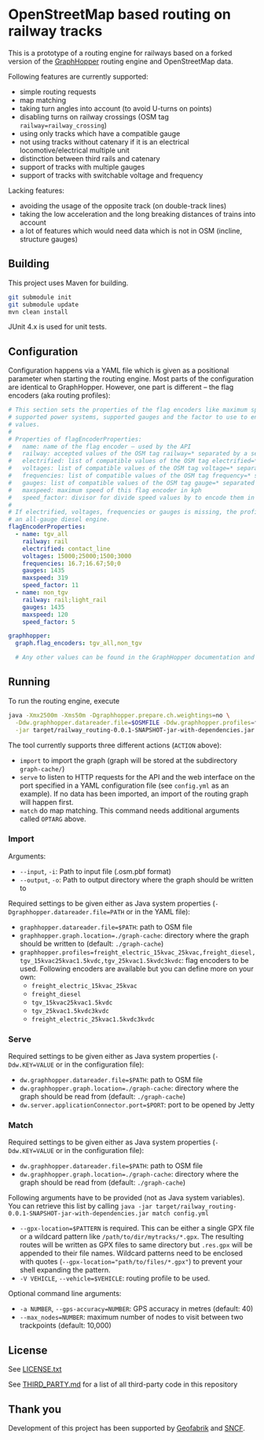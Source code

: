 # OpenStreetMap based routing on railway tracks

This is a prototype of a routing engine for railways based on a forked version of the
[GraphHopper](https://github.com/geofabrik/graphhopper/tree/osm-reader-callbacks) routing engine and OpenStreetMap data.

Following features are currently supported:

* simple routing requests
* map matching
* taking turn angles into account (to avoid U-turns on points)
* disabling turns on railway crossings (OSM tag `railway=railway_crossing`)
* using only tracks which have a compatible gauge
* not using tracks without catenary if it is an electrical locomotive/electrical multiple unit
* distinction between third rails and catenary
* support of tracks with multiple gauges
* support of tracks with switchable voltage and frequency

Lacking features:

* avoiding the usage of the opposite track (on double-track lines)
* taking the low acceleration and the long breaking distances of trains into account
* a lot of features which would need data which is not in OSM (incline, structure gauges)


## Building

This project uses Maven for building.

```sh
git submodule init
git submodule update
mvn clean install
```

JUnit 4.x is used for unit tests.

## Configuration

Configuration happens via a YAML file which is given as a positional parameter
when starting the routing engine.  Most parts of the configuration are
identical to GraphHopper. However, one part is different – the flag encoders
(aka routing profiles):

```yaml
# This section sets the properties of the flag encoders like maximum speed,
# supported power systems, supported gauges and the factor to use to encode the speed
# values.
#
# Properties of flagEncoderProperties:
#   name: name of the flag encoder – used by the API
#   railway: accepted values of the OSM tag railway=* separated by a semicolon – as a string
#   electrified: list of compatible values of the OSM tag electrified=* separated by semicola – as a string
#   voltages: list of compatible values of the OSM tag voltage=* separated by semicola – as a string
#   frequencies: list of compatible values of the OSM tag frequency=* separated by semicola – as a string
#   gauges: list of compatible values of the OSM tag gauge=* separated by semicola – as a string
#   maxspeed: maximum speed of this flag encoder in kph
#   speed_factor: divisor for divide speed values by to encode them in the flags of an edge of the graph
#
# If electrified, voltages, frequencies or gauges is missing, the profile accepts any value. This is recommended for
# an all-gauge diesel engine.
flagEncoderProperties:
  - name: tgv_all
    railway: rail
    electrified: contact_line
    voltages: 15000;25000;1500;3000
    frequencies: 16.7;16.67;50;0
    gauges: 1435
    maxspeed: 319
    speed_factor: 11
  - name: non_tgv
    railway: rail;light_rail
    gauges: 1435
    maxspeed: 120
    speed_factor: 5

graphhopper:
  graph.flag_encoders: tgv_all,non_tgv

  # Any other values can be found in the GraphHopper documentation and are explained in config.yml in this repository
```


## Running

To run the routing engine, execute

```sh
java -Xmx2500m -Xms50m -Dgraphhopper.prepare.ch.weightings=no \
  -Ddw.graphhopper.datareader.file=$OSMFILE -Ddw.graphhopper.profiles=freight_diesel \
  -jar target/railway_routing-0.0.1-SNAPSHOT-jar-with-dependencies.jar ACTION [ARGUMENTS] CONFIG_FILE [OPTARG]
```

The tool currently supports three different actions (`ACTION` above):

* `import` to import the graph (graph will be stored at the subdirectory `graph-cache/`)
* `serve` to listen to HTTP requests for the API and the web interface on the port specified in a YAML configuration file (see
  `config.yml` as an example). If no data has been imported, an import of the routing graph will happen first.
* `match` do map matching. This command needs additional arguments called `OPTARG` above.

### Import

Arguments:

* `--input`, `-i`: Path to input file (.osm.pbf format)
* `--output`, `-o`: Path to output directory where the graph should be written to

Required settings to be given either as Java system properties (`-Dgraphhopper.datareader.file=PATH` or in the YAML file):

* `graphhopper.datareader.file=$PATH`: path to OSM file
* `graphhopper.graph.location=./graph-cache`: directory where the graph should be written to
  (default: `./graph-cache`)
* `graphhopper.profiles=freight_electric_15kvac_25kvac,freight_diesel,tgv_15kvac25kvac1.5kvdc,tgv_25kvac1.5kvdc3kvdc`:
  flag encoders to be used. Following encoders are available but you can define more on your own:
  * `freight_electric_15kvac_25kvac`
  * `freight_diesel`
  * `tgv_15kvac25kvac1.5kvdc`
  * `tgv_25kvac1.5kvdc3kvdc`
  * `freight_electric_25kvac1.5kvdc3kvdc`

### Serve

Required settings to be given either as Java system properties (`-Ddw.KEY=VALUE` or in the configuration file):

* `dw.graphhopper.datareader.file=$PATH`: path to OSM file
* `dw.graphhopper.graph.location=./graph-cache`: directory where the graph should be read from
  (default: `./graph-cache`)
* `dw.server.applicationConnector.port=$PORT`: port to be opened by Jetty

### Match

Required settings to be given either as Java system properties (`-Ddw.KEY=VALUE` or in the configuration file):

* `dw.graphhopper.datareader.file=$PATH`: path to OSM file
* `dw.graphhopper.graph.location=./graph-cache`: directory where the graph should be read from
  (default: `./graph-cache`)

Following arguments have to be provided (not as Java system variables). You can retrieve this list
by calling
`java -jar target/railway_routing-0.0.1-SNAPSHOT-jar-with-dependencies.jar match config.yml`

* `--gpx-location=$PATTERN` is required. This can be either a single GPX file or a wildcard pattern
  like `/path/to/dir/mytracks/*.gpx`. The resulting routes will be written as GPX files to same
  directory but `.res.gpx` will be appended to their file names. Wildcard patterns need to be
  enclosed with quotes (`--gpx-location="path/to/files/*.gpx"`) to prevent your shell expanding
  the pattern.
* `-V VEHICLE`, `--vehicle=$VEHICLE`: routing profile to be used.

Optional command line arguments:

* `-a NUMBER`, `--gps-accuracy=NUMBER`: GPS accuracy in metres (default: 40)
* `--max_nodes=NUMBER`: maximum number of nodes to visit between two trackpoints (default: 10,000)

## License

See [LICENSE.txt](LICENSE.txt)

See [THIRD_PARTY.md](THIRD_PARTY.md) for a list of all third-party code in this repository

## Thank you

Development of this project has been supported by [Geofabrik](https://www.geofabrik.de) and [SNCF](https://www.sncf.com/fr).
